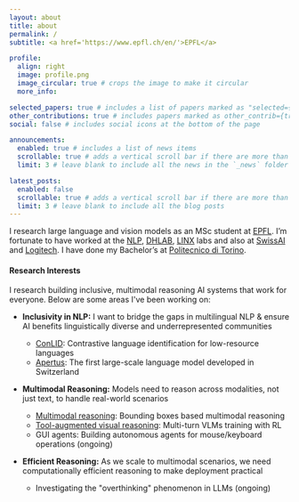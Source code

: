 ```yaml
---
layout: about
title: about
permalink: /
subtitle: <a href='https://www.epfl.ch/en/'>EPFL</a>

profile:
  align: right
  image: profile.png
  image_circular: true # crops the image to make it circular
  more_info:

selected_papers: true # includes a list of papers marked as "selected={true}"
other_contributions: true # includes papers marked as other_contrib={true}
social: false # includes social icons at the bottom of the page

announcements:
  enabled: true # includes a list of news items
  scrollable: true # adds a vertical scroll bar if there are more than 3 news items
  limit: 3 # leave blank to include all the news in the `_news` folder

latest_posts:
  enabled: false
  scrollable: true # adds a vertical scroll bar if there are more than 3 new posts items
  limit: 3 # leave blank to include all the blog posts
---
```


I research large language and vision models as an MSc student at [EPFL](https://www.epfl.ch/en/). I’m fortunate to have worked at the [NLP](https://nlp.epfl.ch/), [DHLAB](https://www.epfl.ch/labs/dhlab/), [LINX](https://www.epfl.ch/labs/linx/) labs and also at [SwissAI](https://www.swiss-ai.org/) and [Logitech](https://www.logitech.com/). I have done my Bachelor’s at [Politecnico di Torino](https://www.polito.it/).

#### Research Interests
I research building inclusive, multimodal reasoning AI systems that work for everyone. Below are some areas I've been working on:

- **Inclusivity in NLP:** I want to bridge the gaps in multilingual NLP & ensure AI benefits linguistically diverse and underrepresented communities
  - [ConLID](https://arxiv.org/abs/2506.15304): Contrastive language identification for low-resource languages
  - [Apertus](https://arxiv.org/abs/2509.14233): The first large-scale language model developed in Switzerland
  <!-- - COLM workshop (annotations, models) -->

- **Multimodal Reasoning:** Models need to reason across modalities, not just text, to handle real-world scenarios
  - [Multimodal reasoning](https://jakhongir0103.github.io/projects/3_project/): Bounding boxes based multimodal reasoning 
  - [Tool-augmented visual reasoning](https://jakhongir0103.github.io/projects/4_project/): Multi-turn VLMs training with RL
  - GUI agents: Building autonomous agents for mouse/keyboard operations (ongoing)

- **Efficient Reasoning:** As we scale to multimodal scenarios, we need computationally efficient reasoning to make deployment practical
  - Investigating the "overthinking" phenomenon in LLMs (ongoing)